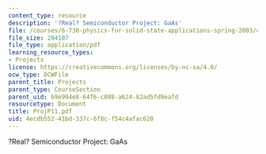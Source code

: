 ```yaml
---
content_type: resource
description: '?Real? Semiconductor Project: GaAs'
file: /courses/6-730-physics-for-solid-state-applications-spring-2003/4ecdb55241bd337c6f8cf54c4afac620_ProjP11.pdf
file_size: 284107
file_type: application/pdf
learning_resource_types:
- Projects
license: https://creativecommons.org/licenses/by-nc-sa/4.0/
ocw_type: OCWFile
parent_title: Projects
parent_type: CourseSection
parent_uid: b9e994e8-64f6-c088-a624-82ad5fd9eafd
resourcetype: Document
title: ProjP11.pdf
uid: 4ecdb552-41bd-337c-6f8c-f54c4afac620
---
```

?Real? Semiconductor Project: GaAs